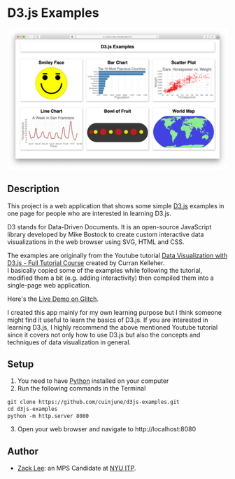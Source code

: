 # D3.js Examples
<img src="screenshot.png" alt="screenshot" width="1000"/>

## Description

This project is a web application that shows some simple [D3.js](https://d3js.org/) examples in one page for people who are interested in learning D3.js.

D3 stands for Data-Driven Documents. It is an open-source JavaScript library developed by Mike Bostock to create custom interactive data visualizations in the web browser using SVG, HTML and CSS.

The examples are originally from the Youtube tutorial [Data Visualization with D3.js - Full Tutorial Course](https://youtu.be/_8V5o2UHG0E) created by Curran Kelleher.  
I basically copied some of the examples while following the tutorial, modified them a bit (e.g. adding interactivity) then compiled them into a single-page web application.

Here's the [Live Demo on Glitch](https://cuinjune-d3js-examples.glitch.me/).

I created this app mainly for my own learning purpose but I think someone might find it useful to learn the basics of D3.js.
If you are interested in learning D3.js, I highly recommend the above mentioned Youtube tutorial since it covers not only how to use D3.js but also the concepts and techniques of data visualization in general.

## Setup

1. You need to have [Python](https://realpython.com/installing-python/) installed on your computer
2. Run the following commands in the Terminal
```
git clone https://github.com/cuinjune/d3js-examples.git
cd d3js-examples
python -m http.server 8080
```
3. Open your web browser and navigate to http://localhost:8080

## Author
* [Zack Lee](https://www.cuinjune.com/about): an MPS Candidate at [NYU ITP](https://itp.nyu.edu).
